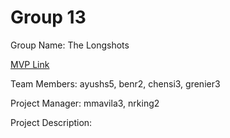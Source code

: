 # Group 13
Group Name: The Longshots

[MVP Link](https://docs.google.com/document/d/1CPZtaSfu0v3dPEaNS7ff5IFEBGqK5y4GaQ9G4yHAPj4/edit?usp=sharing)

Team Members: ayushs5, benr2, chensi3, grenier3

Project Manager: mmavila3, nrking2

Project Description:

